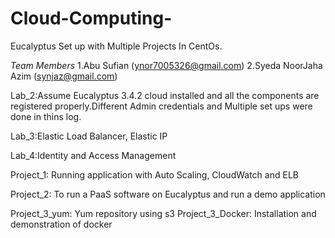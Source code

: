 # Cloud-Computing-
Eucalyptus Set up with Multiple Projects In CentOs.

*Team Members*
1.Abu Sufian (ynor7005326@gmail.com)
2.Syeda NoorJaha Azim (synjaz@gmail.com)

Lab_2:Assume Eucalyptus 3.4.2 cloud installed and all the components are registered properly.Different Admin credentials and Multiple set
ups were done in thins log.

Lab_3:Elastic Load Balancer, Elastic IP

Lab_4:Identity and Access Management

Project_1: Running application with Auto Scaling, CloudWatch and ELB

Project_2: To run a PaaS software on Eucalyptus and run a demo application

Project_3_yum: Yum repository using s3
Project_3_Docker: Installation and demonstration of  docker

